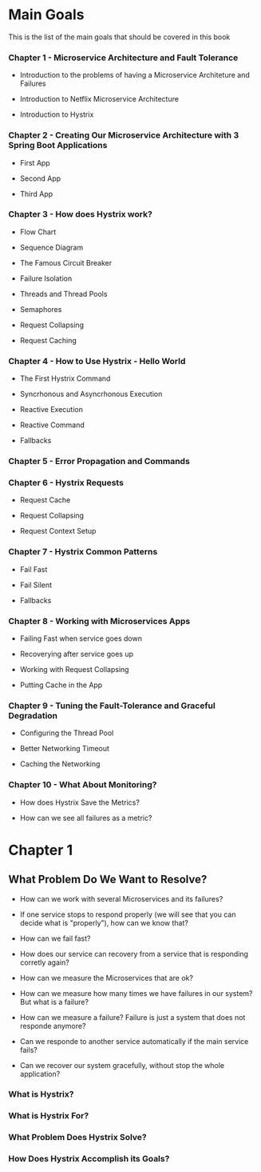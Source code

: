 # Main Goals

This is the list of the main goals that should be covered in this book

### Chapter 1 - Microservice Architecture and Fault Tolerance

- Introduction to the problems of having a Microservice Architeture and Failures

- Introduction to Netflix Microservice Architecture

- Introduction to Hystrix

### Chapter 2 - Creating Our Microservice Architecture with 3 Spring Boot Applications

- First App

- Second App

- Third App

### Chapter 3 - How does Hystrix work?

- Flow Chart

- Sequence Diagram

- The Famous Circuit Breaker

- Failure Isolation

- Threads and Thread Pools

- Semaphores

- Request Collapsing

- Request Caching

### Chapter 4 - How to Use Hystrix - Hello World

- The First Hystrix Command

- Syncrhonous and Asyncrhonous Execution

- Reactive Execution

- Reactive Command

- Fallbacks

### Chapter 5 - Error Propagation and Commands

### Chapter 6 - Hystrix Requests

- Request Cache

- Request Collapsing

- Request Context Setup

### Chapter 7 - Hystrix Common Patterns

- Fail Fast

- Fail Silent

- Fallbacks

### Chapter 8 - Working with Microservices Apps

- Failing Fast when service goes down

- Recoverying after service goes up

- Working with Request Collapsing

- Putting Cache in the App

### Chapter 9 - Tuning the Fault-Tolerance and Graceful Degradation

- Configuring the Thread Pool

- Better Networking Timeout

- Caching the Networking

### Chapter 10 - What About Monitoring?

- How does Hystrix Save the Metrics?

- How can we see all failures as a metric?





# Chapter 1

## What Problem Do We Want to Resolve?

- How can we work with several Microservices and its failures?

- If one service stops to respond properly (we will see that you can decide what is "properly"), how can we know that?

- How can we fail fast?

- How does our service can recovery from a service that is responding corretly again?

- How can we measure the Microservices that are ok?

- How can we measure how many times we have failures in our system? But what is a failure?

- How can we measure a failure? Failure is just a system that does not responde anymore?

- Can we responde to another service automatically if the main service fails?

- Can we recover our system gracefully, without stop the whole application?

### What is Hystrix?

### What is Hystrix For?

### What Problem Does Hystrix Solve?

### How Does Hystrix Accomplish its Goals?
